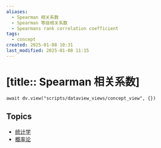 ```yaml
---
aliases:
  - Spearman 相关系数
  - Spearman 等级相关系数
  - Spearmans rank correlation coefficient
tags:
  - concept
created: 2025-01-08 10:31
last_modified: 2025-01-08 11:15
---
```


# [title:: Spearman 相关系数]

```dataviewjs
await dv.view("scripts/dataview_views/concept_view", {})
```

## Topics

- [统计学](_statistics_.md)
- [概率论](_probability_theory_.md)
